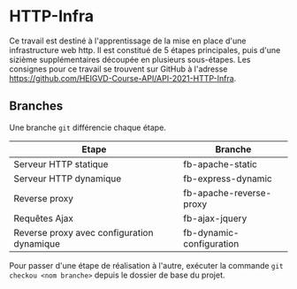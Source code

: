 # HTTP-Infra

Ce travail est destiné à l'apprentissage de la mise en place d'une infrastructure web http. Il est constitué de 5 étapes principales, puis d'une sizième supplémentaires découpée en plusieurs sous-étapes.
Les consignes pour ce travail se trouvent sur GitHub à l'adresse https://github.com/HEIGVD-Course-API/API-2021-HTTP-Infra.

## Branches
Une branche `git` différencie chaque étape.


| Etape                  | Branche |
| ---------------------- | ------- |
| Serveur HTTP statique  | fb-apache-static |
| Serveur HTTP dynamique | fb-express-dynamic |
| Reverse proxy          | fb-apache-reverse-proxy |
| Requêtes Ajax          |fb-ajax-jquery|
| Reverse proxy avec configuration dynamique | fb-dynamic-configuration

Pour passer d'une étape de réalisation à l'autre, exécuter la commande `git checkou <nom branche>` depuis le dossier de base du projet.
